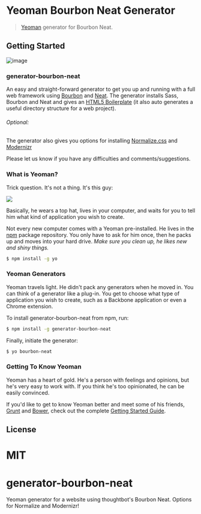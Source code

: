 # Yeoman Bourbon Neat Generator

> [Yeoman](http://yeoman.io) generator for Bourbon Neat.


## Getting Started

![image](http://koolth.com.au/yo-bourbon-neat.jpg)

### generator-bourbon-neat
An easy and straight-forward generator to get you up and running with a full web framework using [Bourbon](http://bourbon.io/) and [Neat](http://neat.bourbon.io/). The generator installs Sass, Bourbon and Neat and gives an [HTML5 Boilerplate](http://html5boilerplate.com/) (it also auto generates a useful directory structure for a web project).

###### Optional:
The generator also gives you options for installing [Normalize.css](http://necolas.github.io/normalize.css/) and [Modernizr](http://modernizr.com/)

Please let us know if you have any difficulties and comments/suggestions.

### What is Yeoman?

Trick question. It's not a thing. It's this guy:

![](http://i.imgur.com/JHaAlBJ.png)

Basically, he wears a top hat, lives in your computer, and waits for you to tell him what kind of application you wish to create.

Not every new computer comes with a Yeoman pre-installed. He lives in the [npm](https://npmjs.org) package repository. You only have to ask for him once, then he packs up and moves into your hard drive. *Make sure you clean up, he likes new and shiny things.*

```bash
$ npm install -g yo
```

### Yeoman Generators

Yeoman travels light. He didn't pack any generators when he moved in. You can think of a generator like a plug-in. You get to choose what type of application you wish to create, such as a Backbone application or even a Chrome extension.

To install generator-bourbon-neat from npm, run:

```bash
$ npm install -g generator-bourbon-neat
```

Finally, initiate the generator:

```bash
$ yo bourbon-neat
```

### Getting To Know Yeoman

Yeoman has a heart of gold. He's a person with feelings and opinions, but he's very easy to work with. If you think he's too opinionated, he can be easily convinced.

If you'd like to get to know Yeoman better and meet some of his friends, [Grunt](http://gruntjs.com) and [Bower](http://bower.io), check out the complete [Getting Started Guide](https://github.com/yeoman/yeoman/wiki/Getting-Started).


## License

MIT
=======
generator-bourbon-neat
======================

Yeoman generator for a website using thoughtbot's Bourbon Neat. Options for Normalize and Modernizr! 


